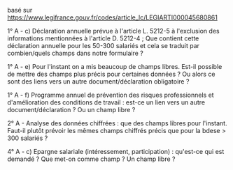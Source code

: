 basé sur https://www.legifrance.gouv.fr/codes/article_lc/LEGIARTI000045680861


1° A - c) Déclaration annuelle prévue à l'article L. 5212-5 à l'exclusion des informations mentionnées à l'article D. 5212-4 ;
Que contient cette déclaration annuelle pour les 50-300 salariés et cela se traduit par combien/quels champs dans notre formulaire ?
    
1° A - e) Pour l'instant on a mis beaucoup de champs libres. Est-il possible de mettre des champs plus précis pour certaines données ? Ou alors ce sont des liens vers un autre document/déclaration obligatoire ?

1° A - f) Programme annuel de prévention des risques professionnels et d'amélioration des conditions de travail : est-ce un lien vers un autre document/déclaration ? Ou un champ libre ?

2° A - Analyse des données chiffrées : que des champs libres pour l'instant. Faut-il plutôt prévoir les mêmes champs chiffrés précis que pour la bdese > 300 salariés ?

4° A - c) Epargne salariale (intéressement, participation) : qu'est-ce qui est demandé ? Que met-on comme champ ? Un champ libre ?

